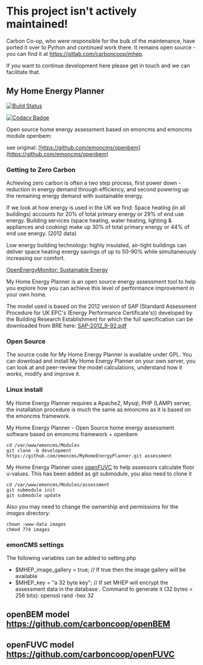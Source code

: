 # This project isn't actively maintained!

Carbon Co-op, who were responsible for the bulk of the maintenance, have ported it over to Python and continued work there.  It remains open source - you can find it at https://gitlab.com/carboncoop/mhep.

If *you* want to continue development here please get in touch and we can facilitate that.


## My Home Energy Planner

[![Build Status](https://travis-ci.org/emoncms/emoncms.svg?branch=master)](https://travis-ci.org/emoncms/MyHomeEnergyPlanner)

[![Codacy Badge](https://api.codacy.com/project/badge/Grade/9b4778924dfb4e76b3d1ebcbae5b3579)](https://www.codacy.com/app/emoncms/MyHomeEnergyPlanner?utm_source=github.com&amp;utm_medium=referral&amp;utm_content=emoncms/MyHomeEnergyPlanner&amp;utm_campaign=Badge_Grade)

Open source home energy assessment based on emoncms and emoncms module openbem:

see original: [https://github.com/emoncms/openbem](https://github.com/emoncms/openbem)

### Getting to Zero Carbon
    
Achieving zero carbon is often a two step process, first power down - reduction in energy demand through efficiency, and second powering up the remaining energy demand with sustainable energy.
    
If we look at how energy is used in the UK we find: Space heating (in all buildings) accounts for 20% of total primary energy or 29% of end use energy. Building services (space heating, water heating, lighting & appliances and cooking) make up 30% of total primary energy or 44% of end use energy. (2012 data)

Low energy building technology: highly insulated, air-tight buildings can deliver space heating energy savings of up to 50-90% while simultaneously increasing our comfort.

[OpenEnergyMonitor: Sustainable Energy](https://learn.openenergymonitor.org/sustainable-energy/energy/introduction)

    
My Home Energy Planner is an open source energy assessment tool to help you explore how you can achieve this level of performance improvement in your own home.
    
The model used is based on the 2012 version of SAP (Standard Assessment Procedure for UK EPC's (Energy Performance Certificate's)) developed by the Building Research Establishment for which the full specification can be downloaded from BRE here: [SAP-2012_9-92.pdf](http://www.bre.co.uk/filelibrary/SAP/2012/SAP-2012_9-92.pdf)
    
### Open Source
    
The source code for My Home Energy Planner is available under GPL. You can download and install My Home Energy Planner on your own server, you can look at and peer-review the model calculations, understand how it works, modify and improve it.

### Linux install

My Home Energy Planner requires a Apache2, Mysql, PHP (LAMP) server, the installation procedure is much the same as emoncms as it is based on the emoncms framework.

My Home Energy Planner - Open Source home energy assessment software based on emoncms framework + openbem

    cd /var/www/emoncms/Modules
    git clone -b development https://github.com/emoncms/MyHomeEnergyPlanner.git assessment

My Home Energy Planner uses [openFUVC](http://openflooruvaluecalculator.carbon.coop/) to help assessors calculate floor u-values. This has been added as git submodule, you also need to clone it

    cd /var/www/emoncms/Modules/assessment
    git submodule init
    git submodule update

Also you may need to change the ownership and permissions for the _images_ directory:

	chown :www-data images
	chmod 774 images

### emonCMS settings
The following variables can be added to setting.php

 - $MHEP_image_gallery = true; // If true then the image gallery will be available
 - $MHEP_key = "a 32 byte key"; // If set MHEP will encrypt the assessment data in the database . Command to generate it (32 bytes = 256 bits): openssl rand -hex 32

## openBEM model https://github.com/carboncoop/openBEM

## openFUVC model https://github.com/carboncoop/openFUVC
